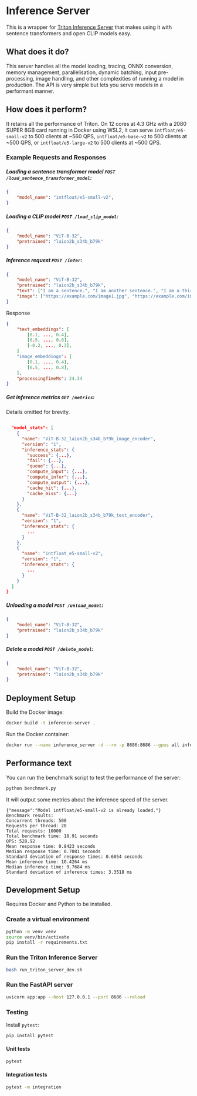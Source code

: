 # Inference Server

This is a wrapper for [Triton Inference Server](https://developer.nvidia.com/triton-inference-server) that makes using it with sentence transformers and open CLIP models easy.

## What does it do?

This server handles all the model loading, tracing, ONNX conversion, memory management, parallelisation, dynamic batching, input pre-processing, image handling, and other complexities of running a model in production. The API is very simple but lets you serve models in a performant manner.

## How does it perform?

It retains all the performance of Triton. On 12 cores at 4.3 GHz with a 2080 SUPER 8GB card running in Docker using WSL2, it can serve `intfloat/e5-small-v2` to 500 clients at ~560 QPS, `intfloat/e5-base-v2` to 500 clients at ~500 QPS, or `intfloat/e5-large-v2` to 500 clients at ~500 QPS.

### Example Requests and Responses

##### Loading a sentence transformer model `POST /load_sentence_transformer_model`:
```json
{
    "model_name": "intfloat/e5-small-v2",
}
```

##### Loading a CLIP model `POST /load_clip_model`:
```json
{
    "model_name": "ViT-B-32",
    "pretrained": "laion2b_s34b_b79k"
}
```

##### Inference request `POST /infer`:
```json
{
    "model_name": "ViT-B-32",
    "pretrained": "laion2b_s34b_b79k",
    "text": ["I am a sentence.", "I am another sentence.", "I am a third sentence."],
    "image": ["https://example.com/image1.jpg", "https://example.com/image2.jpg"]
}
```
Response
```json
{
    "text_embeddings": [
        [0.1, ..., 0.4],
        [0.5, ..., 0.8],
        [-0.2, ..., 0.3],
    ]
    "image_embeddings": [
        [0.1, ..., 0.4],
        [0.5, ..., 0.8],
    ],
    "processingTimeMs": 24.34
}
```

##### Get inference metrics `GET /metrics`:
Details omitted for brevity.
```json

  "model_stats": [
    {
      "name": "ViT-B-32_laion2b_s34b_b79k_image_encoder",
      "version": "1",
      "inference_stats": {
        "success": {...},
        "fail": {...},
        "queue": {...},
        "compute_input": {...},
        "compute_infer": {...},
        "compute_output": {...},
        "cache_hit": {...},
        "cache_miss": {...}
      }
    },
    {
      "name": "ViT-B-32_laion2b_s34b_b79k_text_encoder",
      "version": "1",
      "inference_stats": {
        ...
      }
    },
    {
      "name": "intfloat_e5-small-v2",
      "version": "1",
      "inference_stats": {
        ...
      }
    }
  ]
}
```

##### Unloading a model `POST /unload_model`:
```json
{
    "model_name": "ViT-B-32",
    "pretrained": "laion2b_s34b_b79k"
}
```

##### Delete a model `POST /delete_model`:
```json
{
    "model_name": "ViT-B-32",
    "pretrained": "laion2b_s34b_b79k"
}
```

## Deployment Setup

Build the Docker image:

```bash
docker build -t inference-server .
```

Run the Docker container:

```bash
docker run --name inference_server -d --rm -p 8686:8686 --gpus all inference-server
```

## Performance text

You can run the benchmark script to test the performance of the server:

```bash
python benchmark.py
```

It will output some metrics about the inference speed of the server.

```
{"message":"Model intfloat/e5-small-v2 is already loaded."}
Benchmark results:
Concurrent threads: 500
Requests per thread: 20
Total requests: 10000
Total benchmark time: 18.91 seconds
QPS: 528.92
Mean response time: 0.8423 seconds
Median response time: 0.7081 seconds
Standard deviation of response times: 0.6054 seconds
Mean inference time: 10.4264 ms
Median inference time: 9.7684 ms
Standard deviation of inference times: 3.3518 ms
```

## Development Setup

Requires Docker and Python to be installed.

### Create a virtual environment

```bash
python -m venv venv
source venv/bin/activate
pip install -r requirements.txt
```

### Run the Triton Inference Server

```bash
bash run_triton_server_dev.sh
```

### Run the FastAPI server

```bash
uvicorn app:app --host 127.0.0.1 --port 8686 --reload
```


### Testing

Install `pytest`:
    
```bash
pip install pytest
```

#### Unit tests

```bash
pytest
```

#### Integration tests

```bash
pytest -m integration
```
